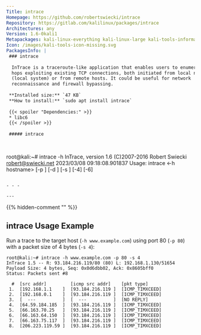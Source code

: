 ```yaml
---
Title: intrace
Homepage: https://github.com/robertswiecki/intrace
Repository: https://gitlab.com/kalilinux/packages/intrace
Architectures: any
Version: 1.6-0kali1
Metapackages: kali-linux-everything kali-linux-large kali-tools-information-gathering 
Icon: /images/kali-tools-icon-missing.svg
PackagesInfo: |
 ### intrace
 
  InTrace is a traceroute-like application that enables users to enumerate IP
  hops exploiting existing TCP connections, both initiated from local network
  (local system) or from remote hosts. It could be useful for network
  reconnaissance and firewall bypassing.
 
 **Installed size:** `47 KB`  
 **How to install:** `sudo apt install intrace`  
 
 {{< spoiler "Dependencies:" >}}
 * libc6 
 {{< /spoiler >}}
 
 ##### intrace
 
 
 ```
 root@kali:~# intrace -h
 InTrace, version 1.6 (C)2007-2016 Robert Swiecki <robert@swiecki.net>
 2023/03/08 09:18:08.901837 <INFO> Usage: intrace <-h hostname> [-p <port>] [-d <debuglevel>] [-s <payloadsize>] [-4] [-6]
 
 ```
 
 - - -
 
---
```

{{% hidden-comment "<!--Do not edit anything above this line-->" %}}

## intrace Usage Example

Run a trace to the target host (`-h www.example.com`) using port 80 (`-p 80`) with a packet size of 4 bytes (`-s 4`):

```
root@kali:~# intrace -h www.example.com -p 80 -s 4
InTrace 1.5 -- R: 93.184.216.119/80 (80) L: 192.168.1.130/51654
Payload Size: 4 bytes, Seq: 0x0d6dbb02, Ack: 0x8605bff0
Status: Packets sent #8

  #  [src addr]         [icmp src addr]    [pkt type]
 1.  [192.168.1.1    ]  [93.184.216.119 ]  [ICMP_TIMXCEED]
 2.  [192.168.0.1    ]  [93.184.216.119 ]  [ICMP_TIMXCEED]
 3.  [  ---          ]  [  ---          ]  [NO REPLY]
 4.  [64.59.184.185  ]  [93.184.216.119 ]  [ICMP_TIMXCEED]
 5.  [66.163.70.25   ]  [93.184.216.119 ]  [ICMP_TIMXCEED]
 6.  [66.163.64.150  ]  [93.184.216.119 ]  [ICMP_TIMXCEED]
 7.  [66.163.75.117  ]  [93.184.216.119 ]  [ICMP_TIMXCEED]
 8.  [206.223.119.59 ]  [93.184.216.119 ]  [ICMP_TIMXCEED]
```
